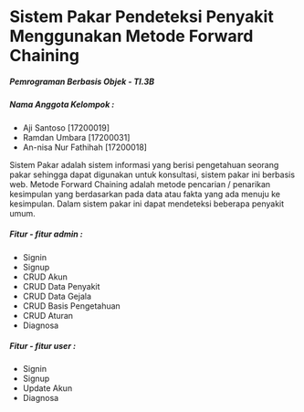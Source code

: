 <h1>Sistem Pakar Pendeteksi Penyakit Menggunakan Metode Forward Chaining</h1>
<h5>Pemrograman Berbasis Objek - TI.3B</h5>
<h5>Nama Anggota Kelompok : </h5>
<ul>
  <li>Aji Santoso [17200019]</li>
  <li>Ramdan Umbara [17200031]</li>
  <li>An-nisa Nur Fathihah [17200018]</li>
</ul>
<p>Sistem Pakar adalah sistem informasi yang berisi pengetahuan seorang pakar sehingga dapat digunakan untuk konsultasi, sistem pakar ini berbasis web. Metode Forward Chaining adalah metode pencarian / penarikan kesimpulan yang berdasarkan pada data atau fakta yang ada menuju ke kesimpulan. Dalam sistem pakar ini dapat mendeteksi beberapa penyakit umum.</p>
<h5>Fitur - fitur admin : </h5>
<ul>
  <li>Signin</li>
  <li>Signup</li>
  <li>CRUD Akun</li>
  <li>CRUD Data Penyakit</li>
  <li>CRUD Data Gejala</li>
  <li>CRUD Basis Pengetahuan</li>
  <li>CRUD Aturan</li>
  <li>Diagnosa</li>
</ul>
<h5>Fitur - fitur user : </h5>
<ul>
  <li>Signin</li>
  <li>Signup</li>
  <li>Update Akun</li>
  <li>Diagnosa</li>
</ul>
